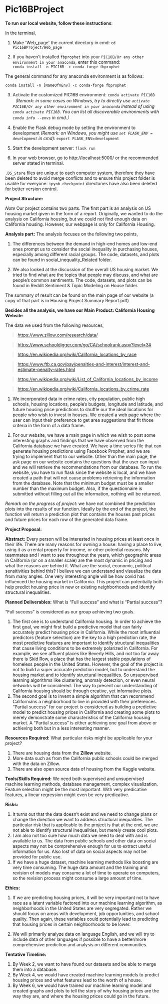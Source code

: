 # Pic16BProject

**To run our local website, follow these instructions**:  

In the terminal,  
  
1. Make 'Web_page' the current directory in cmd:
`cd Pic16BProject/Web_page`

2. If you haven't installed `fbprophet` into your `PIC16B/Or any other environment in your anaconda`, enter this command:  
`conda install -n PIC16B -c conda-forge fbprophet` 

The general command for any anaconda environment is as follows:  

`conda install -n [NameOfVEnv] -c conda-forge fbprophet`

3. Activate the customized PIC16B environment:
`conda activate PIC16B`
*（Remark: in some cases on Windows, try to directly use `activate PIC16B/Or any other environment in your anaconda` instead of using `conda activate PIC16B`. You can list all discoverable environments with `conda info --envs` in cmd.）*

4. Enable the Flask debug mode by setting the environment to development *(Remark: on Windows, you might use `set FLASK_ENV = development` in cmd)*:
`export FLASK_ENV=development`

5. Start the development server:
`flask run`

6. In your web browser, go to http://localhost:5000/ or the recommended server stated in terminal.



`.DS_Store` files are unique to each computer system, therefore they have been deleted to avoid merge conflicts and to ensure this project folder is usable for everyone. `ipynb_checkpoint` directories have also been deleted for better version control.

**Project Structure:**

*Note* Our project contains two parts. The first part is an analysis on US housing market given in the form of a report. Originally, we wanted to do the analysis on California housing, but we could not find enough data on California housing. However, our webpage is only for California Housing.

**Analysis part:** The analysis focuses on the following two points,

1. The differences between the demand in high-end homes and low-end ones prompt us to consider the social inequality in purchasing houses, especially among different racial groups. The code, datasets, and plots can be found in social_inequality_Related folder.

2. We also looked at the discussion of the overall US housing market. We tried to find what are the topics that people may discuss, and what are people’s common sentiments. The code, datasets, and plots can be found in Reddit Sentiment & Topic Modeling on House folder.

The summary of result can be found on the main page of our website (a copy of that part is in Housing Project Summary Report.pdf)

**Besides all the analysis, we have our Main Product: California Housing Website**

The data we used from the following resources,
> https://www.zillow.com/research/data/

> https://www.schooldigger.com/go/CA/schoolrank.aspx?level=3#

> https://en.wikipedia.org/wiki/California_locations_by_race

> https://www.ftb.ca.gov/pay/penalties-and-interest/interest-and-estimate-penalty-rates.html 

> https://en.wikipedia.org/wiki/List_of_California_locations_by_income

> https://en.wikipedia.org/wiki/California_locations_by_crime_rate


1. We incorporated data in crime rates, city population, public high schools, housing locations, people’s budgets, longitude and latitude, and future housing price predictions to shuffle our the ideal locations for people who wish to invest in houses. We created a web page where the user can input their preference to get area suggestions that fit those criteria in the form of a data frame.

2. For our website, we have a main page in which we wish to post some interesting graphs and findings that we have observed from the California database we have created. We have a time series file that can generate housing predictions using Facebook Prophet, and we are trying to implement that to our website. Other than the main page, the ask page on our website contains the questions that the user can input and we will retrieve the recommendations from our database. To run the website, you have to run flask since the website is local, and we have created a path that will not cause problems retrieving the information from the database. Note that the minimum budget must be a smaller number than the maximum budget. Also, if the questionnaire is submitted without filling out all the information, nothing will be returned.

*Remark on the progress of project:*
we have not combined the prediction plots into the results of our function. Ideally by the end of the project, the function will return a prediction plot that contains the houses past prices and future prices for each row of the generated data frame.




**Project Proposal:**


**Abstract:**
Every person will be interested in housing prices at least once in their life. There are many reasons for owning a house: having a place to live, using it as a rental property for income, or other potential reasons. My teammates and I want to see throughout the years, which geographic areas in California (or on a smaller scale) are the most dynamic in pricing and what the reasons are behind it. What are the social, economic, political sensitivities behind this? I believe we can understand and visualize the data from many angles. One very interesting angle will be how covid has influenced the housing market in California. This project can potentially both help predict housing price in new or existing neighborhoods and identify structural inequalities.

**Planned Deliverables:**
What is “Full success” and what is “Partial success”?

“Full success” is considered as our group achieving two goals.
1. The first one is to understand California housing. In order to achieve the first goal, we might first build a predictive model that can fairly accurately predict housing price in California. While the most influential predictors (feature selection) are the key to a high prediction rate, the most predictive features are important to identify structural inequalities that cause living conditions to be extremely polarized in California. For example, we see affluent places like Beverly Hills, and not too far away there is Skid Row, a place that has the largest stable populations of homeless people in the United States. However, the goal of the project is not to build a super accurate prediction model, but to understand the housing market and to identify structural inequalities. So unsupervised learning algorithms like clustering, anomaly detection, or even neural networks will be considered. The way to present our understanding of California housing should be through creative, yet informative plots.
2. The second goal is to invent a simple algorithm that can recommend Californians a neighborhood to live in provided with their preferences.
 “Partial success” for our project is considered as building a predictive model to predict housing prices in California and creating some plots to merely demonstrate some characteristics of the California housing market. A “Partial success” is either achieving one goal from above or achieving both but in a less interesting manner.

**Resources Required:**
What particular risks might be applicable for your project?

1. There are housing data from the **Zillow** website.
2. More data such as from the California public schools could be merged with the data on Zillow.
3. There are also open source data of housing from the Kaggle website.


**Tools/Skills Required:**
We need both supervised and unsupervised machine learning methods, database management, complex visualization. Feature selection might be the most important. With very predicative features, a linear regression might even be very predicative.


**Risks:**
1. It turns out that the data doesn’t exist and we need to change plans or change the direction we want to address structural inequalities. The particular risk that is applicable to the project is that at the end, we are not able to identify structural inequalities, but merely create cool plots.
2. I am also not too sure how much data we need to deal with and is available to us. The data from public schools and other data on social aspects may not be comprehensive enough for us to extract useful information for us. Also lost of data on social aspects may not be provided for public use.
3. If we have a huge dataset, machine learning methods like boosting are very time consuming. The huge data amount and the training and revision of models may consume a lot of time to operate on computers, so the revision process might consume a large amount of time.


**Ethics:**
1. If we are predicting housing prices, it will be very important not to have race as a latent variable factored into our machine learning algorithm, as neighborhoods in the United States are very segregated. Rather we should focus on areas with development, job opportunities, and school quality. Then again, these variables could potentially lead to predicting that housing prices in certain neighborhoods to be lower.

2. We will primarily analyze data on language English, and we will try to include data of other languages if possible to have a better/more comprehensive prediction and analysis on different communities.




**Tentative Timeline:**
1. By Week 2, we want to have found our datasets and be able to merge them into a database.
2. By Week 4, we would have created machine learning models to predict housing prices and what features lead to the worth of a house.
3. By Week 6, we would have trained our machine learning model and created graphs and plots to tell the story of why housing prices are the way they are, and where the housing prices could go in the future.
